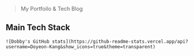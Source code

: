 <div align="left">
	
> My Portfoilo & Tech Blog <br/>
	
<h2>Main Tech Stack </h2> 

```
![Dobby's GitHub stats](https://github-readme-stats.vercel.app/api?username=Doyeon-Kang&show_icons=true&theme=transparent)
